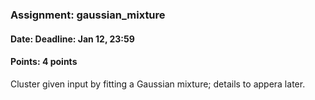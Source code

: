 ### Assignment: gaussian_mixture
#### Date: Deadline: Jan 12, 23:59
#### Points: 4 points

Cluster given input by fitting a Gaussian mixture; details to appera later.
